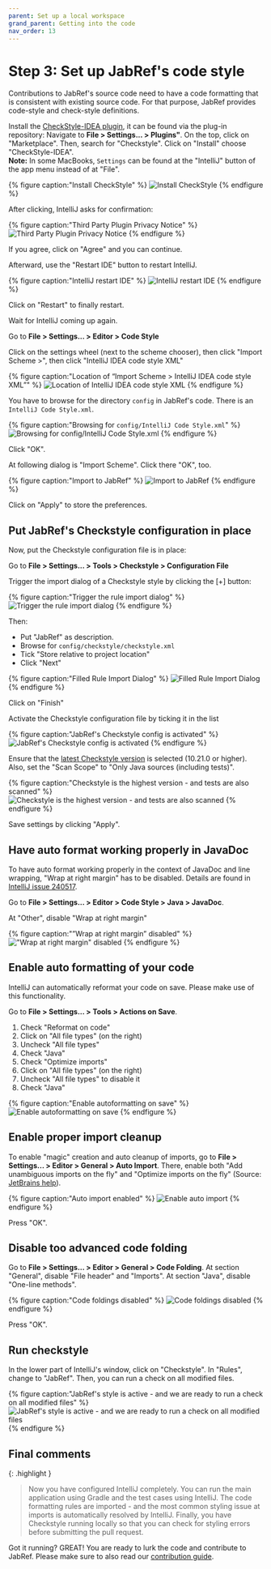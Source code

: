 ```yaml
---
parent: Set up a local workspace
grand_parent: Getting into the code
nav_order: 13
---
```


# Step 3: Set up JabRef's code style

Contributions to JabRef's source code need to have a code formatting that is consistent with existing source code. For that purpose, JabRef provides code-style and check-style definitions.

Install the [CheckStyle-IDEA plugin](http://plugins.jetbrains.com/plugin/1065?pr=idea), it can be found via the plug-in repository:
Navigate to **File > Settings... > Plugins"**.
On the top, click on "Marketplace".
Then, search for "Checkstyle".
Click on "Install" choose "CheckStyle-IDEA".<br>
**Note:** In some MacBooks, `Settings` can be found at the "IntelliJ" button of the app menu instead of at "File".

{% figure caption:"Install CheckStyle" %}
![Install CheckStyle](13-01-install-checkstyle.png)
{% endfigure %}

After clicking, IntelliJ asks for confirmation:

{% figure caption:"Third Party Plugin Privacy Notice" %}
![Third Party Plugin Privacy Notice](13-02-checkstyle-confirmation.png)
{% endfigure %}

If you agree, click on "Agree" and you can continue.

Afterward, use the "Restart IDE" button to restart IntelliJ.

{% figure caption:"IntelliJ restart IDE" %}
![IntelliJ restart IDE](13-03-checkstyle-restart-ide.png)
{% endfigure %}

Click on "Restart" to finally restart.

Wait for IntelliJ coming up again.

Go to **File > Settings... > Editor > Code Style**

Click on the settings wheel (next to the scheme chooser),
then click "Import Scheme >",
then click "IntelliJ IDEA code style XML"

{% figure caption:"Location of “Import Scheme > IntelliJ IDEA code style XML”" %}
![Location of IntelliJ IDEA code style XML](13-04-import-checkstyle.png)
{% endfigure %}

You have to browse for the directory `config` in JabRef's code.
There is an `IntelliJ Code Style.xml`.

{% figure caption:"Browsing for `config/IntelliJ Code Style.xml`" %}
![Browsing for config/IntelliJ Code Style.xml](13-05-select-checkstyle-xml-file.png)
{% endfigure %}

Click "OK".

At following dialog is "Import Scheme".
Click there "OK", too.

{% figure caption:"Import to JabRef" %}
![Import to JabRef](13-06-code-style-import-as-jabref.png)
{% endfigure %}

Click on "Apply" to store the preferences.

## Put JabRef's Checkstyle configuration in place

Now, put the Checkstyle configuration file is in place:

Go to **File > Settings... > Tools > Checkstyle > Configuration File**

Trigger the import dialog of a Checkstyle style by clicking the \[+] button:

{% figure caption:"Trigger the rule import dialog" %}
![Trigger the rule import dialog](13-07-checkstyle-start-import.png)
{% endfigure %}

Then:

* Put "JabRef" as description.
* Browse for `config/checkstyle/checkstyle.xml`
* Tick "Store relative to project location"
* Click "Next"

{% figure caption:"Filled Rule Import Dialog" %}
![Filled Rule Import Dialog](13-08-checkstyle-import-file.png)
{% endfigure %}

Click on "Finish"

Activate the Checkstyle configuration file by ticking it in the list

{% figure caption:"JabRef's Checkstyle config is activated" %}
![JabRef's Checkstyle config is activated](13-09-checkstyle-jabref-active.png)
{% endfigure %}

Ensure that the [latest Checkstyle version](https://checkstyle.org/releasenotes.html) is selected (10.21.0 or higher).
Also, set the "Scan Scope" to "Only Java sources (including tests)".

{% figure caption:"Checkstyle is the highest version - and tests are also scanned" %}
![Checkstyle is the highest version - and tests are also scanned](13-10-checkstyle-final-settings.png)
{% endfigure %}

Save settings by clicking "Apply".

## Have auto format working properly in JavaDoc

To have auto format working properly in the context of JavaDoc and line wrapping, "Wrap at right margin" has to be disabled. Details are found in [IntelliJ issue 240517](https://youtrack.jetbrains.com/issue/IDEA-240517).

Go to **File > Settings... > Editor > Code Style > Java > JavaDoc**.

At "Other", disable "Wrap at right margin"

{% figure caption:"”Wrap at right margin” disabled" %}
!["Wrap at right margin" disabled](13-12-editor-javadoc-do-not-wrap.png)
{% endfigure %}

## Enable auto formatting of your code

IntelliJ can automatically reformat your code on save.
Please make use of this functionality.

Go to **File > Settings... > Tools > Actions on Save**.

1. Check "Reformat on code"
2. Click on "All file types" (on the right)
3. Uncheck "All file types"
4. Check "Java"
5. Check "Optimize imports"
6. Click on "All file types" (on the right)
7. Uncheck "All file types" to disable it
8. Check "Java"

{% figure caption:"Enable autoformatting on save" %}
![Enable autoformatting on save](13-12.5-auto-formatting.png)
{% endfigure %}

## Enable proper import cleanup

To enable "magic" creation and auto cleanup of imports, go to **File > Settings... > Editor > General > Auto Import**.
There, enable both "Add unambiguous imports on the fly" and "Optimize imports on the fly"
(Source: [JetBrains help](https://www.jetbrains.com/help/idea/creating-and-optimizing-imports.html#automatically-add-import-statements)).

{% figure caption:"Auto import enabled" %}
![Enable auto import](13-13-editor-auto-import.png)
{% endfigure %}

Press "OK".

## Disable too advanced code folding

Go to **File > Settings... > Editor > General > Code Folding**.
At section "General", disable "File header" and "Imports".
At section "Java", disable "One-line methods".

{% figure caption:"Code foldings disabled" %}
![Code foldings disabled](13-14-code-foldings.png)
{% endfigure %}

Press "OK".

## Run checkstyle

In the lower part of IntelliJ's window, click on "Checkstyle".
In "Rules", change to "JabRef".
Then, you can run a check on all modified files.

{% figure caption:"JabRef's style is active - and we are ready to run a check on all modified files" %}
![JabRef's style is active - and we are ready to run a check on all modified files](13-11-checkstyle-window.png)
{% endfigure %}

## Final comments

{: .highlight }
> Now you have configured IntelliJ completely.
> You can run the main application using Gradle and the test cases using IntelliJ.
> The code formatting rules are imported - and the most common styling issue at imports is automatically resolved by IntelliJ.
> Finally, you have Checkstyle running locally so that you can check for styling errors before submitting the pull request.

Got it running? GREAT! You are ready to lurk the code and contribute to JabRef. Please make sure to also read our [contribution guide](https://devdocs.jabref.org/contributing#contribute-code).

<!-- markdownlint-disable-file MD033 -->
